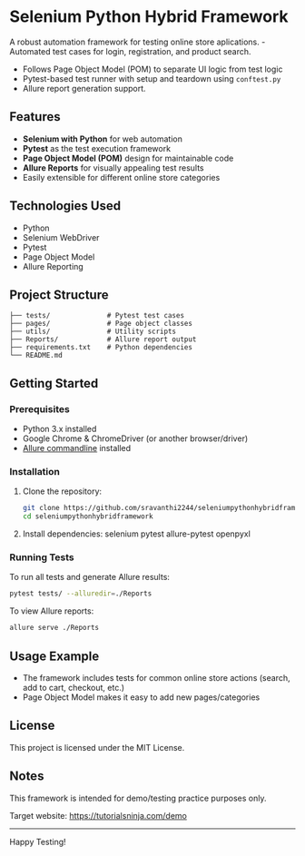 # Selenium Python Hybrid Framework

A robust automation framework for testing online store aplications.
-Automated test cases for login, registration, and product search.
- Follows Page Object Model (POM) to separate UI logic from test logic
- Pytest-based test runner with setup and teardown using `conftest.py`
- Allure report generation support.



## Features

- **Selenium with Python** for web automation
- **Pytest** as the test execution framework
- **Page Object Model (POM)** design for maintainable code
- **Allure Reports** for visually appealing test results
- Easily extensible for different online store categories

## Technologies Used

- Python
- Selenium WebDriver
- Pytest
- Page Object Model
- Allure Reporting

## Project Structure

```
├── tests/              # Pytest test cases
├── pages/              # Page object classes
├── utils/              # Utility scripts
├── Reports/            # Allure report output
├── requirements.txt    # Python dependencies
└── README.md
```

## Getting Started

### Prerequisites

- Python 3.x installed
- Google Chrome & ChromeDriver (or another browser/driver)
- [Allure commandline](https://docs.qameta.io/allure/#_installing_a_commandline) installed

### Installation

1. Clone the repository:
    ```bash
    git clone https://github.com/sravanthi2244/seleniumpythonhybridframework.git
    cd seleniumpythonhybridframework
    ```

2. Install dependencies:
   selenium
   pytest
   allure-pytest
   openpyxl

### Running Tests

To run all tests and generate Allure results:
```bash
pytest tests/ --alluredir=./Reports
```

To view Allure reports:
```bash
allure serve ./Reports
```

## Usage Example

- The framework includes tests for common online store actions (search, add to cart, checkout, etc.)
- Page Object Model makes it easy to add new pages/categories

## License

This project is licensed under the MIT License.

## Notes

This framework is intended for demo/testing practice purposes only.

Target website: https://tutorialsninja.com/demo


---

Happy Testing!
